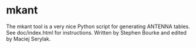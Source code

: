 # mkant
The mkant tool is a very nice Python script for generating ANTENNA tables. See doc/index.html for instructions. Written by Stephen Bourke and edited by Maciej Serylak.
